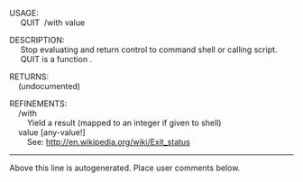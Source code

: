 USAGE:  
&nbsp;&nbsp;&nbsp;&nbsp;&nbsp;QUIT&nbsp;&nbsp;/with&nbsp;value  
  
DESCRIPTION:  
&nbsp;&nbsp;&nbsp;&nbsp;&nbsp;Stop&nbsp;evaluating&nbsp;and&nbsp;return&nbsp;control&nbsp;to&nbsp;command&nbsp;shell&nbsp;or&nbsp;calling&nbsp;script.  
&nbsp;&nbsp;&nbsp;&nbsp;&nbsp;QUIT&nbsp;is&nbsp;a&nbsp;function&nbsp;.  
  
RETURNS:  
&nbsp;&nbsp;&nbsp;&nbsp;(undocumented)  
  
REFINEMENTS:  
&nbsp;&nbsp;&nbsp;&nbsp;/with  
&nbsp;&nbsp;&nbsp;&nbsp;&nbsp;&nbsp;&nbsp;&nbsp;Yield&nbsp;a&nbsp;result&nbsp;(mapped&nbsp;to&nbsp;an&nbsp;integer&nbsp;if&nbsp;given&nbsp;to&nbsp;shell)  
&nbsp;&nbsp;&nbsp;&nbsp;value&nbsp;[any-value!]  
&nbsp;&nbsp;&nbsp;&nbsp;&nbsp;&nbsp;&nbsp;&nbsp;See:&nbsp;http://en.wikipedia.org/wiki/Exit_status  
___
Above this line is autogenerated. Place user comments below.